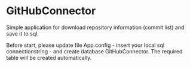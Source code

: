 # GitHubConnector
Simple application for download repository information (commit list) and save it to sql.

Before start, please update file App.config - insert your local sql connectionstring - and create database GitHubConnector.
The required table will be created automatically.
